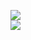 [![](https://img.shields.io/badge/Made%20With-Github%20Spray-lightgrey.svg?style=for-the-badge&logo=github)](https://github.com/Annihil/github-spray#15908)  
[![](https://i.imgur.com/2DrTn0Z.gif)](https://github.com/Annihil/github-spray)